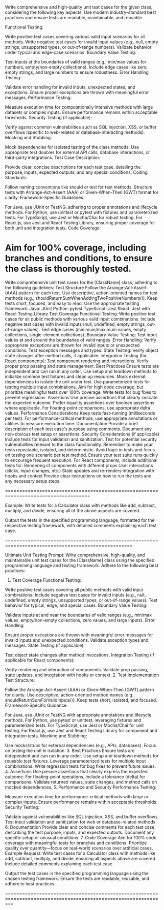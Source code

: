 Write comprehensive and high-quality unit test cases for the given class, considering the following key aspects. Use modern industry-standard best practices and ensure tests are readable, maintainable, and reusable.

Functional Testing:

Write positive test cases covering various valid input scenarios for all methods.
Write negative test cases for invalid input values (e.g., null, empty strings, unsupported types, or out-of-range numbers).
Validate behavior under typical and edge-case scenarios.
Boundary Value Testing:

Test inputs at the boundaries of valid ranges (e.g., min/max values for numbers, empty/non-empty collections).
Include edge cases like zero, empty strings, and large numbers to ensure robustness.
Error Handling Testing:

Validate error handling for invalid inputs, unexpected states, and exceptions.
Ensure proper exceptions are thrown with meaningful error messages.
Performance Testing:

Measure execution time for computationally intensive methods with large datasets or complex inputs.
Ensure performance remains within acceptable thresholds.
Security Testing (if applicable):

Verify against common vulnerabilities such as SQL injection, XSS, or buffer overflows (specific to web-related or database-interacting methods).
Mocking and Stubbing:

Mock dependencies for isolated testing of the class methods.
Use appropriate test doubles for external API calls, database interactions, or third-party integrations.
Test Case Description:

Provide clear, concise descriptions for each test case, detailing the purpose, inputs, expected outputs, and any special conditions.
Coding Standards:

Follow naming conventions like should<Behavior> or test<Method> for test methods.
Structure tests with Arrange-Act-Assert (AAA) or Given-When-Then (GWT) format for clarity.
Framework-Specific Guidelines:

For Java, use JUnit or TestNG, adhering to proper annotations and lifecycle methods.
For Python, use unittest or pytest with fixtures and parameterized tests.
For TypeScript, use Jest or Mocha/Chai for robust testing.
For React.js, use Jest and React Testing Library, ensuring proper coverage for both unit and integration tests.
Code Coverage:

Aim for 100% coverage, including branches and conditions, to ensure the class is thoroughly tested.
=====================================================================================================


Write comprehensive unit test cases for the [ClassName] class, adhering to the following guidelines:
Test Structure
Follow the Arrange-Act-Assert (AAA) pattern for each test.
Use descriptive, action-oriented names for test methods (e.g., shouldReturnSumWhenAddingTwoPositiveNumbers()).
Keep tests short, focused, and easy to read.
Use the appropriate testing framework:
Java: JUnit
Python: pytest
TypeScript: Jest
React: Jest with React Testing Library
Test Coverage
Functional Testing:
Write positive test cases for all public methods with various valid input combinations.
Include negative test cases with invalid inputs (null, undefined, empty strings, out-of-range values).
Test edge cases (minimum/maximum values, empty collections, single-element collections).
Boundary Value Testing:
Test input values at and around the boundaries of valid ranges.
Error Handling:
Verify appropriate exceptions are thrown for invalid inputs or unexpected conditions.
Test exception messages and types.
State Testing:
Verify object state changes after method calls, if applicable.
Integration Testing (for React components):
Test component rendering and interactions.
Verify proper prop passing and state management.
Best Practices
Ensure tests are independent and can run in any order.
Use setup and teardown methods to initialize common test fixtures and clean up resources.
Mock external dependencies to isolate the unit under test.
Use parameterized tests for testing multiple input combinations.
Aim for high code coverage, but prioritize meaningful tests over 100% coverage.
Write tests for bug fixes to prevent regressions.
Assertions
Use precise assertions that clearly indicate the expected outcome.
Prefer equality assertions over boolean assertions where applicable.
For floating-point comparisons, use appropriate delta values.
Performance Considerations
Keep tests fast-running (milliseconds per test).
For performance-critical methods, use appropriate annotations or utilities to measure execution time.
Documentation
Provide a brief description of each test case's purpose using comments.
Document any non-obvious test setup or assertions.
Security Considerations (if applicable)
Include tests for input validation and sanitization.
Test for potential security vulnerabilities relevant to the class functionality.
Remember to make your tests repeatable, isolated, and deterministic. Avoid logic in tests and focus on testing one scenario per test method. Ensure your test suite runs quickly to encourage frequent execution.
For React components, include additional tests for:
Rendering of components with different props
User interactions (clicks, input changes, etc.)
State updates and re-renders
Integration with hooks and context
Provide clear instructions on how to run the tests and any necessary setup steps.

====================================================================================

Example:
Write tests for a Calculator class with methods like add, subtract, multiply, and divide, ensuring all of the above aspects are covered.

Output the tests in the specified programming language, formatted for the respective testing framework, with detailed comments explaining each test case.

===================================================================================================


Ultimate Unit Testing Prompt:
Write comprehensive, high-quality, and maintainable unit test cases for the [ClassName] class using the specified programming language and testing framework. Adhere to the following best practices:

1. Test Coverage
Functional Testing:

Write positive test cases covering all public methods with valid input combinations.
Include negative test cases for invalid inputs (e.g., null, undefined, empty strings, unsupported types, or out-of-range values).
Test behavior for typical, edge, and special cases.
Boundary Value Testing:

Validate inputs at and near the boundaries of valid ranges (e.g., min/max values, empty/non-empty collections, zero values, and large inputs).
Error Handling:

Ensure proper exceptions are thrown with meaningful error messages for invalid inputs and unexpected conditions.
Validate exception types and messages.
State Testing (if applicable):

Test object state changes after method invocations.
Integration Testing (if applicable for React components):

Verify rendering and interaction of components.
Validate prop passing, state updates, and integration with hooks or context.
2. Test Implementation
Test Structure:

Follow the Arrange-Act-Assert (AAA) or Given-When-Then (GWT) pattern for clarity.
Use descriptive, action-oriented method names (e.g., shouldReturnSumForValidInputs()).
Keep tests short, isolated, and focused.
Framework-Specific Guidance:

For Java, use JUnit or TestNG with appropriate annotations and lifecycle methods.
For Python, use pytest or unittest, leveraging fixtures and parameterized tests.
For TypeScript, use Jest or Mocha/Chai for unit testing.
For React.js, use Jest and React Testing Library for component and integration tests.
Mocking and Stubbing:

Use mocks/stubs for external dependencies (e.g., APIs, databases).
Focus on testing the unit in isolation.
3. Best Practices
Ensure tests are independent and can run in any order.
Use setup and teardown methods for reusable test fixtures.
Leverage parameterized tests for multiple input combinations.
Write regression tests for bug fixes to prevent future issues.
4. Assertions
Use precise assertions that clearly express the expected outcome.
For floating-point operations, include a tolerance (delta) for comparisons.
Validate returned values, state changes, and method calls on mocked dependencies.
5. Performance and Security
Performance Testing:

Measure execution time for performance-critical methods with large or complex inputs.
Ensure performance remains within acceptable thresholds.
Security Testing:

Validate against vulnerabilities like SQL injection, XSS, and buffer overflows.
Test input validation and sanitization for web or database-related methods.
6. Documentation
Provide clear and concise comments for each test case, describing the test purpose, inputs, and expected outputs.
Document any specific setup or unusual conditions.
7. Code Coverage
Aim for 100% code coverage with meaningful tests for branches and conditions.
Prioritize quality over quantity—focus on real-world scenarios over artificial cases.
Example Request:
Write test cases for a Calculator class with methods like add, subtract, multiply, and divide, ensuring all aspects above are covered. Include detailed comments explaining each test case.

Output the test cases in the specified programming language using the chosen testing framework. Ensure the tests are readable, reusable, and adhere to best practices.

===============================================================================================================
